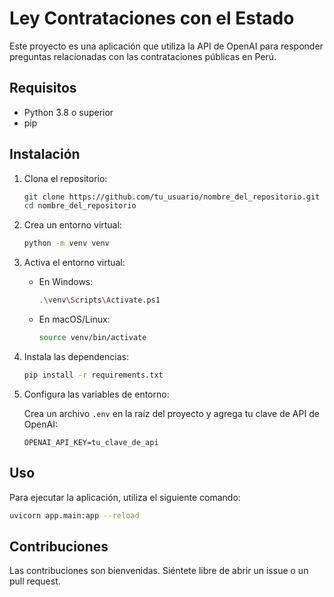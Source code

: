 # Ley Contrataciones con el Estado

Este proyecto es una aplicación que utiliza la API de OpenAI para responder preguntas relacionadas con las contrataciones públicas en Perú.

## Requisitos

- Python 3.8 o superior
- pip

## Instalación

1. Clona el repositorio:

   ```bash
   git clone https://github.com/tu_usuario/nombre_del_repositorio.git
   cd nombre_del_repositorio
   ```

2. Crea un entorno virtual:

   ```bash
   python -m venv venv
   ```

3. Activa el entorno virtual:

   - En Windows:

     ```bash
     .\venv\Scripts\Activate.ps1
     ```

   - En macOS/Linux:

     ```bash
     source venv/bin/activate
     ```

4. Instala las dependencias:

   ```bash
   pip install -r requirements.txt
   ```

5. Configura las variables de entorno:

   Crea un archivo `.env` en la raíz del proyecto y agrega tu clave de API de OpenAI:

   ```plaintext
   OPENAI_API_KEY=tu_clave_de_api
   ```

## Uso

Para ejecutar la aplicación, utiliza el siguiente comando:

```bash
uvicorn app.main:app --reload
```

## Contribuciones

Las contribuciones son bienvenidas. Siéntete libre de abrir un issue o un pull request. 